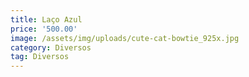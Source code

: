 ```yaml
---
title: Laço Azul
price: '500.00'
image: /assets/img/uploads/cute-cat-bowtie_925x.jpg
category: Diversos
tag: Diversos
---
```


